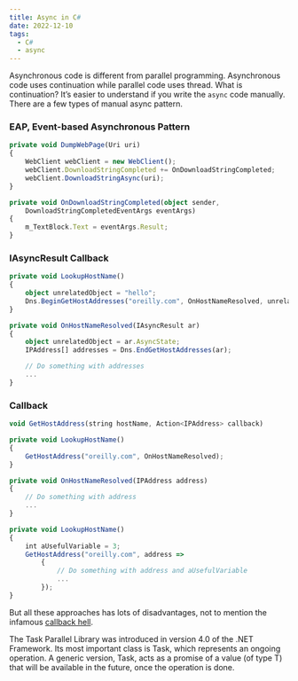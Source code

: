 ```yaml
---
title: Async in C#
date: 2022-12-10
tags:
  - C#
  - async
---
```


Asynchronous code is different from parallel programming. Asynchronous code uses continuation while parallel code uses thread. What is continuation? It’s easier to understand if you write the `async` code manually. There are a few types of manual async pattern.

### EAP, Event-based Asynchronous Pattern

```typescript
private void DumpWebPage(Uri uri)
{
    WebClient webClient = new WebClient();
    webClient.DownloadStringCompleted += OnDownloadStringCompleted;
    webClient.DownloadStringAsync(uri);
}

private void OnDownloadStringCompleted(object sender,
    DownloadStringCompletedEventArgs eventArgs)
{
    m_TextBlock.Text = eventArgs.Result;
}
```

### IAsyncResult Callback

```typescript
private void LookupHostName()
{
    object unrelatedObject = "hello";
    Dns.BeginGetHostAddresses("oreilly.com", OnHostNameResolved, unrelatedObject);
}

private void OnHostNameResolved(IAsyncResult ar)
{
    object unrelatedObject = ar.AsyncState;
    IPAddress[] addresses = Dns.EndGetHostAddresses(ar);

    // Do something with addresses
    ...
}
```

### Callback

```typescript
void GetHostAddress(string hostName, Action<IPAddress> callback)

private void LookupHostName()
{
    GetHostAddress("oreilly.com", OnHostNameResolved);
}

private void OnHostNameResolved(IPAddress address)
{
    // Do something with address
    ...
}

private void LookupHostName()
{
    int aUsefulVariable = 3;
    GetHostAddress("oreilly.com", address =>
        {
            // Do something with address and aUsefulVariable
            ...
        });
}
```

But all these approaches has lots of disadvantages, not to mention the infamous [callback hell](https://www.geeksforgeeks.org/what-to-understand-callback-and-callback-hell-in-javascript/).

The Task Parallel Library was introduced in version 4.0 of the .NET Framework. Its most important class is Task, which represents an ongoing operation. A generic version, Task<T>, acts as a promise of a value (of type T) that will be available in the future, once the operation is done. 

